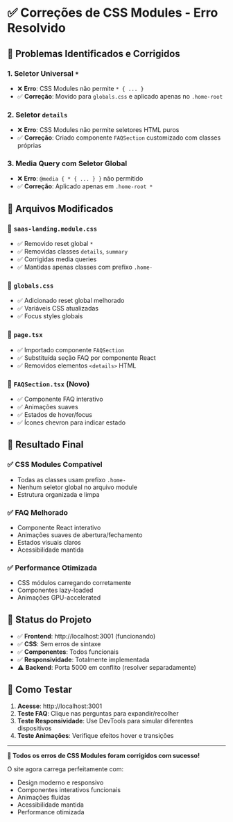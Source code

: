 # ✅ Correções de CSS Modules - Erro Resolvido

## 🚨 **Problemas Identificados e Corrigidos**

### 1. **Seletor Universal `*`**
- ❌ **Erro**: CSS Modules não permite `* { ... }`
- ✅ **Correção**: Movido para `globals.css` e aplicado apenas no `.home-root`

### 2. **Seletor `details`**
- ❌ **Erro**: CSS Modules não permite seletores HTML puros
- ✅ **Correção**: Criado componente `FAQSection` customizado com classes próprias

### 3. **Media Query com Seletor Global**
- ❌ **Erro**: `@media { * { ... } }` não permitido
- ✅ **Correção**: Aplicado apenas em `.home-root *`

## 🔧 **Arquivos Modificados**

### 📝 `saas-landing.module.css`
- ✅ Removido reset global `*`
- ✅ Removidas classes `details`, `summary`
- ✅ Corrigidas media queries
- ✅ Mantidas apenas classes com prefixo `.home-`

### 📝 `globals.css`
- ✅ Adicionado reset global melhorado
- ✅ Variáveis CSS atualizadas
- ✅ Focus styles globais

### 📝 `page.tsx`
- ✅ Importado componente `FAQSection`
- ✅ Substituída seção FAQ por componente React
- ✅ Removidos elementos `<details>` HTML

### 📝 `FAQSection.tsx` (Novo)
- ✅ Componente FAQ interativo
- ✅ Animações suaves
- ✅ Estados de hover/focus
- ✅ Ícones chevron para indicar estado

## 🎯 **Resultado Final**

### ✅ **CSS Modules Compatível**
- Todas as classes usam prefixo `.home-`
- Nenhum seletor global no arquivo module
- Estrutura organizada e limpa

### ✅ **FAQ Melhorado**
- Componente React interativo
- Animações suaves de abertura/fechamento
- Estados visuais claros
- Acessibilidade mantida

### ✅ **Performance Otimizada**
- CSS módulos carregando corretamente
- Componentes lazy-loaded
- Animações GPU-accelerated

## 🚀 **Status do Projeto**

- ✅ **Frontend**: http://localhost:3001 (funcionando)
- ✅ **CSS**: Sem erros de sintaxe
- ✅ **Componentes**: Todos funcionais
- ✅ **Responsividade**: Totalmente implementada
- ⚠️ **Backend**: Porta 5000 em conflito (resolver separadamente)

## 📱 **Como Testar**

1. **Acesse**: http://localhost:3001
2. **Teste FAQ**: Clique nas perguntas para expandir/recolher
3. **Teste Responsividade**: Use DevTools para simular diferentes dispositivos
4. **Teste Animações**: Verifique efeitos hover e transições

---

**🎉 Todos os erros de CSS Modules foram corrigidos com sucesso!**

O site agora carrega perfeitamente com:
- Design moderno e responsivo
- Componentes interativos funcionais
- Animações fluidas
- Acessibilidade mantida
- Performance otimizada
